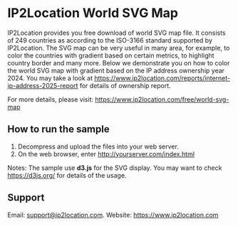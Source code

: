# IP2Location World SVG Map 

IP2Location provides you free download of world SVG map file. It consists of 249 countries as according to the ISO-3166 standard supported by IP2Location.
The SVG map can be very useful in many area, for example, to color the countries with gradient based on certain metrics, to highlight country border and many more.
Below we demonstrate you on how to color the world SVG map with gradient based on the IP address ownership year 2024. You may take a look at https://www.ip2location.com/reports/internet-ip-address-2025-report for details of ownership report.

For more details, please visit:
https://www.ip2location.com/free/world-svg-map



## How to run the sample

1. Decompress and upload the  files into your web server.
2. On the web browser, enter http://yourserver.com/index.html

Notes: The sample use **d3.js** for the SVG display. You may want to check https://d3js.org/ for details of the usage.



## Support

Email: support@ip2location.com.
Website: https://www.ip2location.com